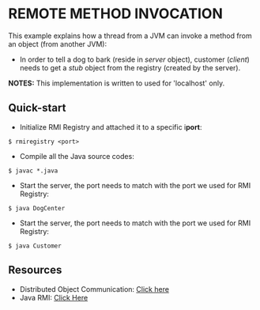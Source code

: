 # REMOTE METHOD INVOCATION
This example explains how a thread from a JVM can invoke a method from an object (from another JVM):
- In order to tell a dog to bark (reside in _server_ object), customer (_client_) needs to get a _stub_ object from the registry (created by the server).

**NOTES:**
This implementation is written to used for 'localhost' only.

## Quick-start
- Initialize RMI Registry and attached it to a specific i**port**:

```
$ rmiregistry <port>
```

- Compile all the Java source codes:

```
$ javac *.java
```

- Start the server, the port needs to match with the port we used for RMI Registry:

```
$ java DogCenter
```

- Start the server, the port needs to match with the port we used for RMI Registry:

```
$ java Customer
```

## Resources
- Distributed Object Communication: [Click here](https://en.wikipedia.org/wiki/Distributed_object_communication)
- Java RMI: [Click Here](https://en.wikipedia.org/wiki/Java_remote_method_invocation)
